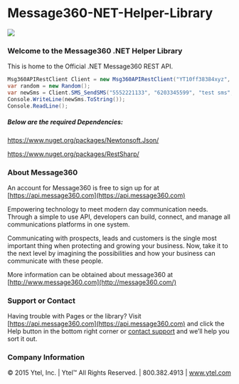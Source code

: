 # Message360-NET-Helper-Library

![](http://message360.com/wordpress/wp-content/uploads/2014/08/message360.png)

### Welcome to the Message360 .NET Helper Library
This is home to the Official .NET Message360 REST API. 

```C#
Msg360APIRestClient Client = new Msg360APIRestClient("YT10ff38384xyz", "1acff58abc", ".xml");
var random = new Random();
var newSms = Client.SMS_SendSMS("5552221133", "6203345599", "test sms", "1", "1");
Console.WriteLine(newSms.ToString());
Console.ReadLine();
```
##### Below are the required Dependencies:
https://www.nuget.org/packages/Newtonsoft.Json/

https://www.nuget.org/packages/RestSharp/


### About Message360

An account for Message360 is free to sign up for at [https://api.message360.com](https://api.message360.com)

Empowering technology to meet modern day communication needs. Through a simple to use API, developers can build, connect, and manage all communications platforms in one system. 

Communicating with prospects, leads and customers is the single most important thing when protecting and growing your business. Now, take it to the next level by imagining the possibilities and how your business can communicate with these people.

More information can be obtained about message360 at [http://www.message360.com](http://message360.com/)

### Support or Contact
Having trouble with Pages or the library?  Visit [https://api.message360.com](https://api.message360.com) and click the Help button in the bottom right corner or [contact support](mailto:support@ytel.com) and we’ll help you sort it out.

### Company Information
© 2015 Ytel, Inc. | Ytel™ All Rights Reserved. | 800.382.4913 | www.ytel.com
